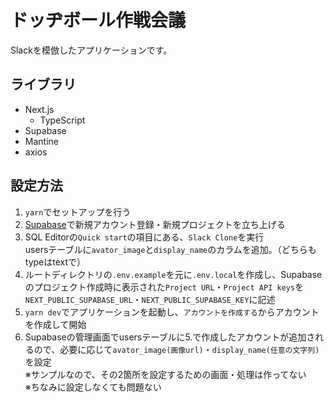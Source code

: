 # ドッヂボール作戦会議
Slackを模倣したアプリケーションです。

## ライブラリ
- Next.js
  - TypeScript
- Supabase
- Mantine
- axios

## 設定方法
1. `yarn`でセットアップを行う
2. [Supabase](https://supabase.com/)で新規アカウント登録・新規プロジェクトを立ち上げる
3. SQL Editorの`Quick start`の項目にある、`Slack Clone`を実行  
usersテーブルに`avator_image`と`display_name`のカラムを追加。（どちらもtypeはtextで）
4. ルートディレクトリの`.env.example`を元に`.env.local`を作成し、Supabaseのプロジェクト作成時に表示された`Project URL`・`Project API keys`を`NEXT_PUBLIC_SUPABASE_URL`・`NEXT_PUBLIC_SUPABASE_KEY`に記述
5. `yarn dev`でアプリケーションを起動し、`アカウントを作成する`からアカウントを作成して開始
6. Supabaseの管理画面でusersテーブルに5.で作成したアカウントが追加されるので、必要に応じて`avator_image(画像url)`・`display_name(任意の文字列)`を設定  
※サンプルなので、その2箇所を設定するための画面・処理は作ってない  
※ちなみに設定しなくても問題ない

